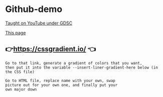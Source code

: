 ﻿# Github-demo
 
[Taught on YouTube under GDSC](https://www.youtube.com/watch?v=sdDefCGsr-A)
 
[This page](https://sunny7dusk.github.io/Github-demo/)

## 👉https://cssgradient.io/ 👈
    Go to that link, generate a gradient of colors that you want, 
    then put it into the variable --insert-liner-gradient-here below (in the CSS file)

    Go to HTML file, replace name with your own, swap
    picture out for your own one, and finally put your
    own major down

